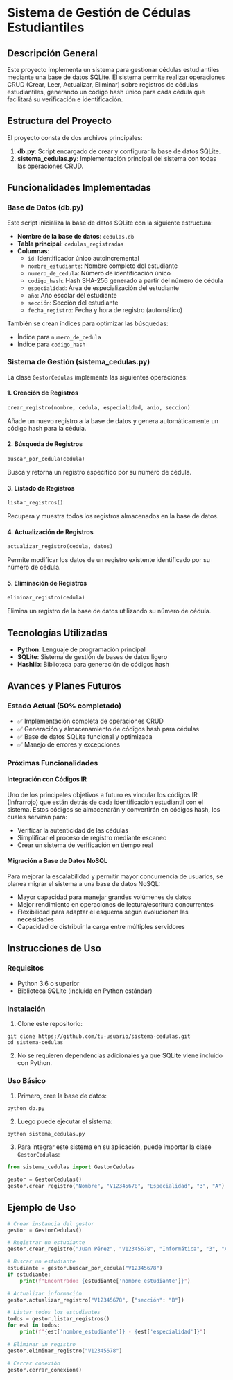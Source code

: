 # Sistema de Gestión de Cédulas Estudiantiles

## Descripción General

Este proyecto implementa un sistema para gestionar cédulas estudiantiles mediante una base de datos SQLite. El sistema permite realizar operaciones CRUD (Crear, Leer, Actualizar, Eliminar) sobre registros de cédulas estudiantiles, generando un código hash único para cada cédula que facilitará su verificación e identificación.

## Estructura del Proyecto

El proyecto consta de dos archivos principales:

1. **db.py**: Script encargado de crear y configurar la base de datos SQLite.
2. **sistema_cedulas.py**: Implementación principal del sistema con todas las operaciones CRUD.

## Funcionalidades Implementadas

### Base de Datos (db.py)

Este script inicializa la base de datos SQLite con la siguiente estructura:

- **Nombre de la base de datos**: `cedulas.db`
- **Tabla principal**: `cedulas_registradas`
- **Columnas**:
  - `id`: Identificador único autoincremental
  - `nombre_estudiante`: Nombre completo del estudiante
  - `numero_de_cedula`: Número de identificación único
  - `codigo_hash`: Hash SHA-256 generado a partir del número de cédula
  - `especialidad`: Área de especialización del estudiante
  - `año`: Año escolar del estudiante
  - `sección`: Sección del estudiante
  - `fecha_registro`: Fecha y hora de registro (automático)

También se crean índices para optimizar las búsquedas:
- Índice para `numero_de_cedula`
- Índice para `codigo_hash`

### Sistema de Gestión (sistema_cedulas.py)

La clase `GestorCedulas` implementa las siguientes operaciones:

#### 1. Creación de Registros
```python
crear_registro(nombre, cedula, especialidad, anio, seccion)
```
Añade un nuevo registro a la base de datos y genera automáticamente un código hash para la cédula.

#### 2. Búsqueda de Registros
```python
buscar_por_cedula(cedula)
```
Busca y retorna un registro específico por su número de cédula.

#### 3. Listado de Registros
```python
listar_registros()
```
Recupera y muestra todos los registros almacenados en la base de datos.

#### 4. Actualización de Registros
```python
actualizar_registro(cedula, datos)
```
Permite modificar los datos de un registro existente identificado por su número de cédula.

#### 5. Eliminación de Registros
```python
eliminar_registro(cedula)
```
Elimina un registro de la base de datos utilizando su número de cédula.

## Tecnologías Utilizadas

- **Python**: Lenguaje de programación principal
- **SQLite**: Sistema de gestión de bases de datos ligero
- **Hashlib**: Biblioteca para generación de códigos hash

## Avances y Planes Futuros

### Estado Actual (50% completado)

- ✅ Implementación completa de operaciones CRUD
- ✅ Generación y almacenamiento de códigos hash para cédulas
- ✅ Base de datos SQLite funcional y optimizada
- ✅ Manejo de errores y excepciones

### Próximas Funcionalidades

#### Integración con Códigos IR

Uno de los principales objetivos a futuro es vincular los códigos IR (Infrarrojo) que están detrás de cada identificación estudiantil con el sistema. Estos códigos se almacenarán y convertirán en códigos hash, los cuales servirán para:

- Verificar la autenticidad de las cédulas
- Simplificar el proceso de registro mediante escaneo
- Crear un sistema de verificación en tiempo real

#### Migración a Base de Datos NoSQL

Para mejorar la escalabilidad y permitir mayor concurrencia de usuarios, se planea migrar el sistema a una base de datos NoSQL:

- Mayor capacidad para manejar grandes volúmenes de datos
- Mejor rendimiento en operaciones de lectura/escritura concurrentes
- Flexibilidad para adaptar el esquema según evolucionen las necesidades
- Capacidad de distribuir la carga entre múltiples servidores

## Instrucciones de Uso

### Requisitos

- Python 3.6 o superior
- Biblioteca SQLite (incluida en Python estándar)

### Instalación

1. Clone este repositorio:
```
git clone https://github.com/tu-usuario/sistema-cedulas.git
cd sistema-cedulas
```

2. No se requieren dependencias adicionales ya que SQLite viene incluido con Python.

### Uso Básico

1. Primero, cree la base de datos:
```
python db.py
```

2. Luego puede ejecutar el sistema:
```
python sistema_cedulas.py
```

3. Para integrar este sistema en su aplicación, puede importar la clase `GestorCedulas`:
```python
from sistema_cedulas import GestorCedulas

gestor = GestorCedulas()
gestor.crear_registro("Nombre", "V12345678", "Especialidad", "3", "A")
```

## Ejemplo de Uso

```python
# Crear instancia del gestor
gestor = GestorCedulas()

# Registrar un estudiante
gestor.crear_registro("Juan Pérez", "V12345678", "Informática", "3", "A")

# Buscar un estudiante
estudiante = gestor.buscar_por_cedula("V12345678")
if estudiante:
    print(f"Encontrado: {estudiante['nombre_estudiante']}")

# Actualizar información
gestor.actualizar_registro("V12345678", {"sección": "B"})

# Listar todos los estudiantes
todos = gestor.listar_registros()
for est in todos:
    print(f"{est['nombre_estudiante']} - {est['especialidad']}")

# Eliminar un registro
gestor.eliminar_registro("V12345678")

# Cerrar conexión
gestor.cerrar_conexion()
```
